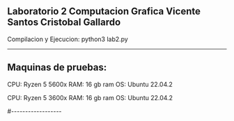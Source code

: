 Laboratorio 2 Computacion Grafica
Vicente Santos
Cristobal Gallardo
-------------------------
Compilacion y Ejecucion: python3 lab2.py

------------------
Maquinas de pruebas:
------------------
CPU: Ryzen 5 5600x
RAM: 16 gb ram
OS: Ubuntu 22.04.2

CPU: Ryzen 5 3600x
RAM: 16 gb ram
OS: Ubuntu 22.04.2

#------------------
